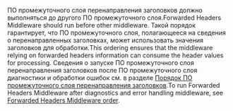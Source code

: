 <span data-ttu-id="e2c2f-101">ПО промежуточного слоя перенаправления заголовков должно выполняться до другого ПО промежуточного слоя.</span><span class="sxs-lookup"><span data-stu-id="e2c2f-101">Forwarded Headers Middleware should run before other middleware.</span></span> <span data-ttu-id="e2c2f-102">Такой порядок гарантирует, что ПО промежуточного слоя, полагающееся на сведения о перенаправленных заголовках, может использовать значения заголовков для обработки.</span><span class="sxs-lookup"><span data-stu-id="e2c2f-102">This ordering ensures that the middleware relying on forwarded headers information can consume the header values for processing.</span></span> <span data-ttu-id="e2c2f-103">Сведения о запуске ПО промежуточного слоя перенаправления заголовков после ПО промежуточного слоя диагностики и обработки ошибок см. в разделе [Порядок ПО промежуточного слоя перенаправления заголовков](xref:host-and-deploy/proxy-load-balancer#fhmo).</span><span class="sxs-lookup"><span data-stu-id="e2c2f-103">To run Forwarded Headers Middleware after diagnostics and error handling middleware, see [Forwarded Headers Middleware order](xref:host-and-deploy/proxy-load-balancer#fhmo).</span></span>
